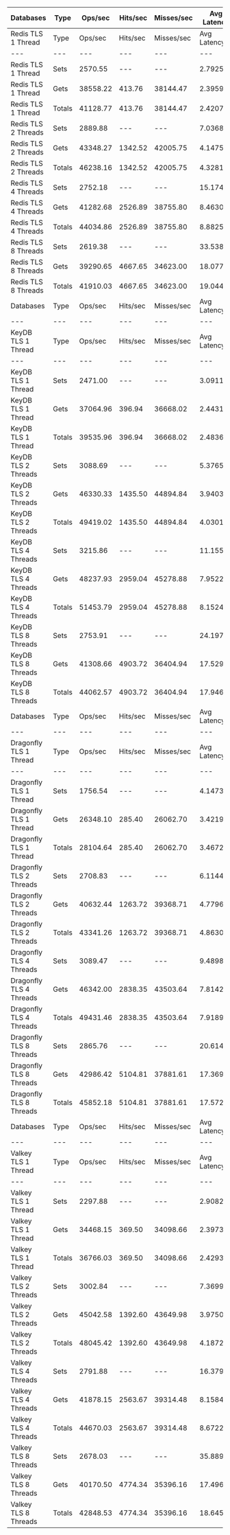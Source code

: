 | Databases | Type | Ops/sec | Hits/sec | Misses/sec | Avg Latency | p50 Latency | p99 Latency | p99.9 Latency | KB/sec |
| --- | --- | --- | --- | --- | --- | --- | --- | --- | --- |
| Redis TLS 1 Thread | Type | Ops/sec | Hits/sec | Misses/sec | Avg Latency | p50 Latency | p99 Latency | p99.9 Latency | KB/sec |
| --- | --- | --- | --- | --- | --- | --- | --- | --- | --- |
Redis TLS 1 Thread | Sets | 2570.55 | --- | --- | 2.79251 | 2.71900 | 5.31100 | 19.19900 | 2691.02 |
Redis TLS 1 Thread | Gets | 38558.22 | 413.76 | 38144.47 | 2.39596 | 2.31900 | 4.15900 | 7.13500 | 1883.64 |
Redis TLS 1 Thread | Totals | 41128.77 | 413.76 | 38144.47 | 2.42075 | 2.35100 | 4.25500 | 7.29500 | 4574.66 |
Redis TLS 2 Threads | Sets | 2889.88 | --- | --- | 7.03689 | 5.72700 | 9.21500 | 294.91100 | 3025.33 |
Redis TLS 2 Threads | Gets | 43348.27 | 1342.52 | 42005.75 | 4.14758 | 4.12700 | 6.91100 | 11.90300 | 2998.43 |
Redis TLS 2 Threads | Totals | 46238.16 | 1342.52 | 42005.75 | 4.32816 | 4.19100 | 7.23100 | 13.18300 | 6023.76 |
Redis TLS 4 Threads | Sets | 2752.18 | --- | --- | 15.17414 | 12.03100 | 16.89500 | 708.60700 | 2881.17 |
Redis TLS 4 Threads | Gets | 41282.68 | 2526.89 | 38755.80 | 8.46309 | 8.44700 | 12.54300 | 20.09500 | 4108.76 |
Redis TLS 4 Threads | Totals | 44034.86 | 2526.89 | 38755.80 | 8.88254 | 8.57500 | 13.75900 | 21.63100 | 6989.93 |
Redis TLS 8 Threads | Sets | 2619.38 | --- | --- | 33.53842 | 25.98300 | 37.63100 | 1417.21500 | 2742.14 |
Redis TLS 8 Threads | Gets | 39290.65 | 4667.65 | 34623.00 | 18.07786 | 18.04700 | 25.85500 | 33.79100 | 6182.03 |
Redis TLS 8 Threads | Totals | 41910.03 | 4667.65 | 34623.00 | 19.04414 | 18.43100 | 29.05500 | 39.16700 | 8924.17 |
| Databases | Type | Ops/sec | Hits/sec | Misses/sec | Avg Latency | p50 Latency | p99 Latency | p99.9 Latency | KB/sec |
| --- | --- | --- | --- | --- | --- | --- | --- | --- | --- |
| KeyDB TLS 1 Thread | Type | Ops/sec | Hits/sec | Misses/sec | Avg Latency | p50 Latency | p99 Latency | p99.9 Latency | KB/sec |
| --- | --- | --- | --- | --- | --- | --- | --- | --- | --- |
KeyDB TLS 1 Thread | Sets | 2471.00 | --- | --- | 3.09115 | 2.36700 | 5.31100 | 102.91100 | 2586.81 |
KeyDB TLS 1 Thread | Gets | 37064.96 | 396.94 | 36668.02 | 2.44315 | 2.27100 | 4.07900 | 5.24700 | 1809.90 |
KeyDB TLS 1 Thread | Totals | 39535.96 | 396.94 | 36668.02 | 2.48365 | 2.27100 | 4.12700 | 5.63100 | 4396.70 |
KeyDB TLS 2 Threads | Sets | 3088.69 | --- | --- | 5.37654 | 4.38300 | 10.94300 | 208.89500 | 3233.45 |
KeyDB TLS 2 Threads | Gets | 46330.33 | 1435.50 | 44894.84 | 3.94035 | 3.82300 | 8.51100 | 11.00700 | 3205.32 |
KeyDB TLS 2 Threads | Totals | 49419.02 | 1435.50 | 44894.84 | 4.03011 | 3.85500 | 8.63900 | 11.83900 | 6438.77 |
KeyDB TLS 4 Threads | Sets | 3215.86 | --- | --- | 11.15559 | 8.76700 | 24.06300 | 428.03100 | 3366.58 |
KeyDB TLS 4 Threads | Gets | 48237.93 | 2959.04 | 45278.88 | 7.95228 | 7.48700 | 18.17500 | 24.06300 | 4807.46 |
KeyDB TLS 4 Threads | Totals | 51453.79 | 2959.04 | 45278.88 | 8.15248 | 7.58300 | 18.55900 | 25.98300 | 8174.04 |
KeyDB TLS 8 Threads | Sets | 2753.91 | --- | --- | 24.19777 | 19.96700 | 50.43100 | 819.19900 | 2882.98 |
KeyDB TLS 8 Threads | Gets | 41308.66 | 4903.72 | 36404.94 | 17.52992 | 16.63900 | 37.63100 | 47.87100 | 6495.87 |
KeyDB TLS 8 Threads | Totals | 44062.57 | 4903.72 | 36404.94 | 17.94666 | 16.89500 | 38.39900 | 52.22300 | 9378.85 |
| Databases | Type | Ops/sec | Hits/sec | Misses/sec | Avg Latency | p50 Latency | p99 Latency | p99.9 Latency | KB/sec |
| --- | --- | --- | --- | --- | --- | --- | --- | --- | --- |
| Dragonfly TLS 1 Thread | Type | Ops/sec | Hits/sec | Misses/sec | Avg Latency | p50 Latency | p99 Latency | p99.9 Latency | KB/sec |
| --- | --- | --- | --- | --- | --- | --- | --- | --- | --- |
Dragonfly TLS 1 Thread | Sets | 1756.54 | --- | --- | 4.14737 | 3.55100 | 7.35900 | 141.31100 | 1838.87 |
Dragonfly TLS 1 Thread | Gets | 26348.10 | 285.40 | 26062.70 | 3.42190 | 3.51900 | 6.46300 | 7.64700 | 1289.83 |
Dragonfly TLS 1 Thread | Totals | 28104.64 | 285.40 | 26062.70 | 3.46724 | 3.51900 | 6.49500 | 7.83900 | 3128.70 |
Dragonfly TLS 2 Threads | Sets | 2708.83 | --- | --- | 6.11441 | 4.63900 | 11.64700 | 309.24700 | 2835.79 |
Dragonfly TLS 2 Threads | Gets | 40632.44 | 1263.72 | 39368.71 | 4.77963 | 4.57500 | 10.36700 | 12.35100 | 2815.90 |
Dragonfly TLS 2 Threads | Totals | 43341.26 | 1263.72 | 39368.71 | 4.86306 | 4.57500 | 10.36700 | 12.86300 | 5651.69 |
Dragonfly TLS 4 Threads | Sets | 3089.47 | --- | --- | 9.48980 | 7.39100 | 22.52700 | 370.68700 | 3234.26 |
Dragonfly TLS 4 Threads | Gets | 46342.00 | 2838.35 | 43503.64 | 7.81424 | 7.29500 | 18.94300 | 24.83100 | 4614.10 |
Dragonfly TLS 4 Threads | Totals | 49431.46 | 2838.35 | 43503.64 | 7.91896 | 7.32700 | 19.07100 | 27.00700 | 7848.36 |
Dragonfly TLS 8 Threads | Sets | 2865.76 | --- | --- | 20.61427 | 16.51100 | 47.35900 | 712.70300 | 3000.07 |
Dragonfly TLS 8 Threads | Gets | 42986.42 | 5104.81 | 37881.61 | 17.36997 | 16.31900 | 39.16700 | 53.24700 | 6761.63 |
Dragonfly TLS 8 Threads | Totals | 45852.18 | 5104.81 | 37881.61 | 17.57274 | 16.31900 | 39.42300 | 59.64700 | 9761.70 |
| Databases | Type | Ops/sec | Hits/sec | Misses/sec | Avg Latency | p50 Latency | p99 Latency | p99.9 Latency | KB/sec |
| --- | --- | --- | --- | --- | --- | --- | --- | --- | --- |
| Valkey TLS 1 Thread | Type | Ops/sec | Hits/sec | Misses/sec | Avg Latency | p50 Latency | p99 Latency | p99.9 Latency | KB/sec |
| --- | --- | --- | --- | --- | --- | --- | --- | --- | --- |
Valkey TLS 1 Thread | Sets | 2297.88 | --- | --- | 2.90825 | 2.79900 | 7.77500 | 16.12700 | 2405.57 |
Valkey TLS 1 Thread | Gets | 34468.15 | 369.50 | 34098.66 | 2.39737 | 2.31900 | 4.25500 | 6.11100 | 1683.46 |
Valkey TLS 1 Thread | Totals | 36766.03 | 369.50 | 34098.66 | 2.42930 | 2.33500 | 4.38300 | 7.45500 | 4089.03 |
Valkey TLS 2 Threads | Sets | 3002.84 | --- | --- | 7.36992 | 7.00700 | 10.62300 | 118.78300 | 3143.58 |
Valkey TLS 2 Threads | Gets | 45042.58 | 1392.60 | 43649.98 | 3.97507 | 3.85500 | 6.46300 | 7.87100 | 3113.22 |
Valkey TLS 2 Threads | Totals | 48045.42 | 1392.60 | 43649.98 | 4.18725 | 3.91900 | 8.15900 | 9.91900 | 6256.79 |
Valkey TLS 4 Threads | Sets | 2791.88 | --- | --- | 16.37957 | 14.65500 | 20.22300 | 376.83100 | 2922.73 |
Valkey TLS 4 Threads | Gets | 41878.15 | 2563.67 | 39314.48 | 8.15843 | 7.90300 | 12.54300 | 14.39900 | 4168.36 |
Valkey TLS 4 Threads | Totals | 44670.03 | 2563.67 | 39314.48 | 8.67225 | 8.03100 | 16.89500 | 19.32700 | 7091.09 |
Valkey TLS 8 Threads | Sets | 2678.03 | --- | --- | 35.88901 | 31.48700 | 43.77500 | 880.63900 | 2803.55 |
Valkey TLS 8 Threads | Gets | 40170.50 | 4774.34 | 35396.16 | 17.49606 | 17.02300 | 27.13500 | 31.74300 | 6322.64 |
Valkey TLS 8 Threads | Totals | 42848.53 | 4774.34 | 35396.16 | 18.64562 | 17.27900 | 36.35100 | 41.98300 | 9126.19 |
